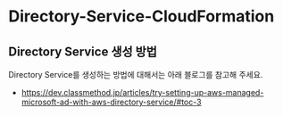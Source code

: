 # Directory-Service-CloudFormation<br/> 
## Directory Service 생성 방법<br/> 
Directory Service를 생성하는 방법에 대해서는 아래 블로그를 참고해 주세요.<br/> 
- https://dev.classmethod.jp/articles/try-setting-up-aws-managed-microsoft-ad-with-aws-directory-service/#toc-3